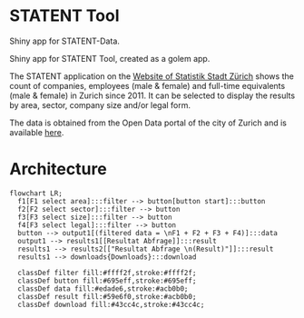 # STATENT Tool

Shiny app for STATENT-Data.

Shiny app for STATENT Tool, created as a golem app.

The STATENT application on the [Website of Statistik Stadt Zürich](https://www.stadt-zuerich.ch/prd/de/index/statistik/themen/wirtschaft/unternehmen/bestand.html) shows the count of companies, employees (male & female) and full-time equivalents (male & female) in Zurich since 2011. It can be selected to display the results by area, sector, company size and/or legal form.

The data is obtained from the Open Data portal of the city of Zurich and is available [here](https://data.stadt-zuerich.ch/dataset/politik_abstimmungen_seit1933).

# Architecture

``` mermaid
flowchart LR;
  f1[F1 select area]:::filter --> button[button start]:::button
  f2[F2 select sector]:::filter --> button
  f3[F3 select size]:::filter --> button
  f4[F3 select legal]:::filter --> button
  button --> output1[(filtered data = \nF1 + F2 + F3 + F4)]:::data
  output1 --> results1[[Resultat Abfrage]]:::result
  results1 --> results2[["Resultat Abfrage \n(Result)"]]:::result
  results1 --> downloads{Downloads}:::download
  
  classDef filter fill:#ffff2f,stroke:#ffff2f;
  classDef button fill:#695eff,stroke:#695eff;
  classDef data fill:#edade6,stroke:#acb0b0;
  classDef result fill:#59e6f0,stroke:#acb0b0;
  classDef download fill:#43cc4c,stroke:#43cc4c;
```
